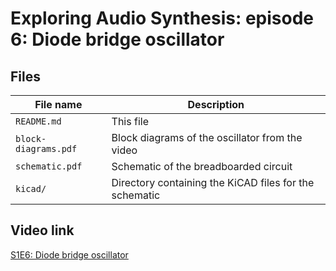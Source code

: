 # Exploring Audio Synthesis: episode 6: Diode bridge oscillator

## Files

| File name                | Description                                       |
| ------------------------ | ------------------------------------------------- |
| `README.md`              | This file                                         |
| `block-diagrams.pdf`     | Block diagrams of the oscillator from the video   |
| `schematic.pdf`          | Schematic of the breadboarded circuit             |
|  `kicad/`                | Directory containing the KiCAD files for the schematic |




## Video link

[S1E6: Diode bridge oscillator](https://youtu.be/Vp5yTyl9E-I)
